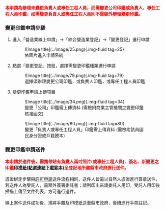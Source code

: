   <meta name="robots" content="noindex" />

<span style="color:red; font-weight:bold;">本申請為辦理未變更負責人或專任工程人員，而需變更公司印鑑或負責人、專任工程人員印鑑，如需變更負責人或專任工程人員則不需額外辦理變更印鑑。</span><br>

### 變更印鑑申請步驟

1. 進入「營造業線上申請」→「綜合營造業登記」→「變更登記」進行申請
    <figure markdown="span">
    ![Image title](../image/25.png){.img-fluid tag=25}
    <figcaption>依圖片進入申請系統</figcaption>
    </figure>

2. 點選「變更登記」按鈕，選擇需變更印鑑種類進行申請
    <figure markdown="span">
    ![Image title](../image/79.png){.img-fluid tag=79}
    <figcaption>選擇須辦理變更公司印鑑，或負責人印鑑，或專任工程人員印鑑</figcaption>
    </figure>
3. 變更印鑑申請上傳項目
    <figure markdown="span">
    ![Image title](../image/34.png){.img-fluid tag=34}
    <figcaption>變更「公司」印鑑需上傳資料 (需檢附商業主管機關之變更印鑑核准函文)</figcaption>
    </figure>
    <figure markdown="span">
    ![Image title](../image/80.png){.img-fluid tag=80}
    <figcaption>變更「負責人或專任工程人員」印鑑需上傳資料 (需檢附該員國民身分證或戶籍謄本)</figcaption>
    </figure>

### 變更印鑑申請送件
<span style="color:red; font-weight:bold;">本申請於送件後，需攜帶貼有負責人兩吋照片(或專任工程人員)、簽名、新變更之印鑑[印模紙(點選連結下載範本)](https://www.treca.org.tw/treca-journal/2015-07-31-07-57-30.html)至登記地所屬縣市政府進行送件。</span><br><br>
憑證綁定步驟與[許可申請](Contractors_Registration.md)送件流程相同，送件人皆需以自然人憑證進行簽章送件，若送件人為受託人，需額外簽署委託書；請列印出來請委託人用印，受託人用印後掃描上傳至文件列表，方可進行送件。<br>
<br>
線上案件送件成功後，須將手冊及印模紙送至縣市政府，後續進行手冊註記。    